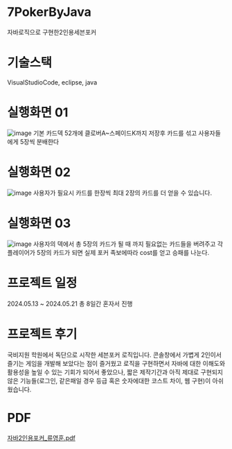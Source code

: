 # 7PokerByJava
자바로직으로 구현한2인용세븐포커

# 기술스택
VisualStudioCode, eclipse, java

# 실행화면 01
![image](https://github.com/user-attachments/assets/777edfcd-ad0d-411c-b54a-24e90140ddeb)
 기본 카드덱 52개에 클로버A~스페이드K까지 저장후 카드를 섞고 사용자들에게 5장씩 분배한다

# 실행화면 02
![image](https://github.com/user-attachments/assets/d6606ea4-e98c-4cc8-8c94-c0d7debefb76)
사용자가 필요시 카드를 한장씩 최대 2장의 카드를 더 얻을 수 있습니다.

# 실행화면 03
![image](https://github.com/user-attachments/assets/4d2f7e6c-2bbc-4bce-ba89-edba65f7085c)
사용자의 덱에서 총 5장의 카드가 될 때 까지 필요없는 카드들을 버려주고 각 플레이어가 5장의 카드가 되면 실제 포커 족보에따라 cost를 얻고 승패를 나눈다.

# 프로젝트 일정
2024.05.13 ~ 2024.05.21 총 8일간 혼자서 진행

# 프로젝트 후기
국비지원 학원에서 독단으로 시작한 세븐포커 로직입니다. 콘솔창에서 가볍게 2인이서 즐기는 게임을 개발해 보았다는 점이 즐거웠고
로직을 구현하면서 자바에 대한 이해도와 활용성을 높일 수 있는 기회가 되어서 좋았으나,
짧은 제작기간과 아직 제대로 구현되지 않은 기능들(로그인, 같은패일 경우 등급 혹은 숫자에대한 코스트 차이, 웹 구현)이 아쉬웠습니다.

# PDF
[자바2인용포커_류영훈.pdf](https://github.com/user-attachments/files/17359611/2._.pdf)
